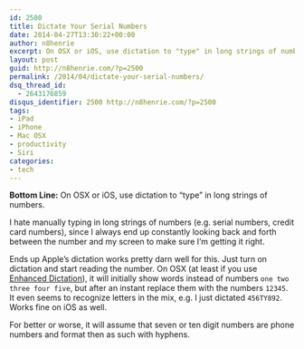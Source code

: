 ```yaml
---
id: 2500
title: Dictate Your Serial Numbers
date: 2014-04-27T13:30:22+00:00
author: n8henrie
excerpt: On OSX or iOS, use dictation to "type" in long strings of numbers.
layout: post
guid: http://n8henrie.com/?p=2500
permalink: /2014/04/dictate-your-serial-numbers/
dsq_thread_id:
  - 2643176859
disqus_identifier: 2500 http://n8henrie.com/?p=2500
tags:
- iPad
- iPhone
- Mac OSX
- productivity
- Siri
categories:
- tech
---
```

**Bottom Line:** On OSX or iOS, use dictation to “type” in long strings of numbers.<!--more-->

I hate manually typing in long strings of numbers (e.g. serial numbers, credit card numbers), since I always end up constantly looking back and forth between the number and my screen to make sure I’m getting it right.

Ends up Apple’s dictation works pretty darn well for this. Just turn on dictation and start reading the number. On OSX (at least if you use <a href="http://support.apple.com/kb/ht5449" title="Mac Basics: Dictation lets you speak text instead of typing" target="_blank">Enhanced Dictation</a>), it will initially show words instead of numbers `one two three four five`, but after an instant replace them with the numbers `12345`. It even seems to recognize letters in the mix, e.g. I just dictated `456TY892`. Works fine on iOS as well.

For better or worse, it will assume that seven or ten digit numbers are phone numbers and format then as such with hyphens.